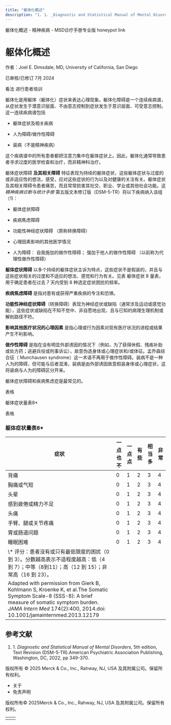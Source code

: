 ```yaml
---
title: "躯体化概述"
description: "1. 1. _Diagnostic and Statistical Manual of Mental Disorders_, 5th edition, Text Revision (DSM-5-TR).American Psychiatric Association Publishing, Washington, DC, 2022, pp 349-370."
---
```


﻿躯体化概述 \- 精神疾病 \- MSD诊疗手册专业版 honeypot link

# 躯体化概述

作者：Joel E. Dimsdale, MD, University of California, San Diego

已审核/已修订 7月 2024

看法 进行患者培训

躯体化是用躯体（躯体化）症状来表达心理现象。躯体化障碍是一个连续疾病谱，从症状发生于潜意识层面、不由意志控制到症状发生于意识层面、可受意志控制。 这一连续疾病谱包括

- 躯体症状及相关疾病

- 人为障碍/做作性障碍

- 装病（不是精神疾病）


这个疾病谱中的所有患者都把注意力集中在躯体症状上。因此，躯体化通常导致患者寻求过度的医学检查和治疗，而非精神科治疗。

躯体症状障碍 **及其相关障碍** 特征表现为持续的躯体症状，这些躯体症状与过度的或非适应性的想法，感受，应对这些症状的行为以及对健康的关注有关。躯体症状及其相关障碍令患者痛苦，而且常常损害其社交、职业、学业或其他社会功能。这 _精神疾病诊断与统计手册_ 第五版文本修订版（DSM-5-TR）将以下疾病纳入该组（1)：

- 躯体症状障碍

- 疾病焦虑障碍

- 功能性神经症状障碍 （原称转换障碍）

- 心理因素影响的其他医学情况

- 人为障碍： 自我施加的做作性障碍； 强加于他人的做作性障碍 （以前称为代理性做作性障碍）


**躯体症状障碍** 以多个持续的躯体症状主诉为特点，这些症状不是假装的，并且与这些症状相关的过度和不适应的想法、感觉和行为有关。见表 躯体症状 8 量表，用于确定患者在过去 7 天内受到 8 种选定症状困扰的频率。

**疾病焦虑障碍** 是指对患有或获得严重疾病的专注和恐惧。

**功能性神经症状障碍**（转换障碍）表现为神经症状或缺陷（通常涉及运动或感觉功能），这些症状或缺陷在不知不觉中、非自愿地出现，且与已知的病理生理机制或解剖路径不符。

**影响其他医疗状况的心理因素** 是指心理或行为因素对现有医疗状况的进程或结果产生不利影响。

**做作性障碍** 是指在没有明显外部诱因的情况下（例如，为了获得休假、残疾补助或处方药；逃避兵役或刑事诉讼），故意伪造身体或心理症状和/或体征。孟乔森综合征（ Munchausen syndrome）这一术语不再用于做作性障碍。装病不是一种人为的障碍，但可能与后者混淆，装病是由外部诱因故意假装身体或心理症状，这将装病与人为的障碍区分开来。

躯体症状障碍和疾病焦虑症是最常见的。

表格

躯体症状量表8\*

表格

### 躯体症状量表8\*

| 症状 | 一点也不 | 一点点 | 有些 | 相当多 | 非常 |
| --- | --- | --- | --- | --- | --- |
| 背痛 | 0 | 1 | 2 | 3 | 4 |
| 胸痛或气短 | 0 | 1 | 2 | 3 | 4 |
| 头晕 | 0 | 1 | 2 | 3 | 4 |
| 感到疲倦或精力不足 | 0 | 1 | 2 | 3 | 4 |
| 头痛 | 0 | 1 | 2 | 3 | 4 |
| 手臂、腿或关节疼痛 | 0 | 1 | 2 | 3 | 4 |
| 胃或肠道问题 | 0 | 1 | 2 | 3 | 4 |
| 睡眠困难 | 0 | 1 | 2 | 3 | 4 |
| \\* 评分：患者没有或只有最低限度的困扰（0 到 3）。分数越高表示不适程度越高：低（4 到 7）；中等（8到11）；高（12 到 15）；非常高（16 到 23）。 |
| Adapted with permission from Gierk B, Kohlmann S, Kroenke K, et al.The Somatic Symptom Scale-8 (SSS-8): A brief measure of somatic symptom burden. _JAMA Intern Med_ 174(2):400, 2014.doi: 10.1001/jamainternmed.2013.12179 |

## 参考文献

1. 1. _Diagnostic and Statistical Manual of Mental Disorders_, 5th edition, Text Revision (DSM-5-TR).American Psychiatric Association Publishing, Washington, DC, 2022, pp 349-370.




版权所有 © 2025
Merck & Co., Inc., Rahway, NJ, USA 及其附属公司。保留所有权利。

- 关于
- 免责声明

版权所有© 2025Merck & Co., Inc., Rahway, NJ, USA 及其附属公司。保留所有权利。

|     |     |
| --- | --- |
|  |  |